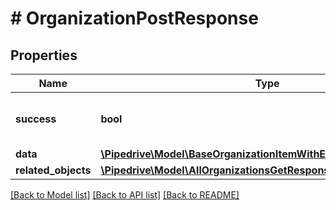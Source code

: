 # # OrganizationPostResponse

## Properties

Name | Type | Description | Notes
------------ | ------------- | ------------- | -------------
**success** | **bool** | If the response is successful or not | [optional]
**data** | [**\Pipedrive\Model\BaseOrganizationItemWithEditNameFlag**](BaseOrganizationItemWithEditNameFlag.md) |  | [optional]
**related_objects** | [**\Pipedrive\Model\AllOrganizationsGetResponseAllOfRelatedObjects**](AllOrganizationsGetResponseAllOfRelatedObjects.md) |  | [optional]

[[Back to Model list]](../../README.md#models) [[Back to API list]](../../README.md#endpoints) [[Back to README]](../../README.md)
